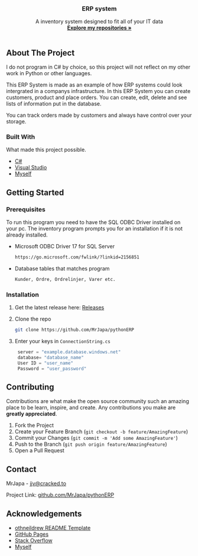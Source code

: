 
<br />
<p align="center">

  <h3 align="center">ERP system</h3>

  <p align="center">
    A inventory system designed to fit all of your IT data
    <br />
    <a href="https://github.com/MrJapa?tab=repositories"><strong>Explore my repositories »</strong></a>
    <br />
    <br />
  </p>
</p>

<!-- ABOUT THE PROJECT -->
## About The Project
I do not program in C# by choice, so this project will not reflect on my other work in Python or other languages.

This ERP System is made as an example of how ERP systems could look intergrated in a companys infrastructure.
In this ERP System you can create customers, product and place orders.
You can create, edit, delete and see lists of information put in the database.

You can track orders made by customers and always have control over your storage.


### Built With

What made this project possible.
* [C#](https://docs.microsoft.com/en-us/dotnet/csharp/)
* [Visual Studio](https://visualstudio.microsoft.com/)
* [Myself](https://github.com/MrJapa)



<!-- GETTING STARTED -->
## Getting Started


### Prerequisites

To run this program you need to have the SQL ODBC Driver installed on your pc. The inventory program prompts you for an installation if it is not already installed.
* Microsoft ODBC Driver 17 for SQL Server
  ```sh
  https://go.microsoft.com/fwlink/?linkid=2156851
  ```
* Database tables that matches program
  ```sh
  Kunder, Ordre, Ordrelinjer, Varer etc.
  ```

### Installation

1. Get the latest release here: [Releases](https://github.com/MrJapa/pythonERP/releases)

2. Clone the repo
   ```sh
   git clone https://github.com/MrJapa/pythonERP
   ```
4. Enter your keys in `ConnectionString.cs`
   ```py
    server = "example.database.windows.net"
    database= "database_name"
    User ID = "user_name"
    Password = "user_password"
   ```


<!-- CONTRIBUTING -->
## Contributing

Contributions are what make the open source community such an amazing place to be learn, inspire, and create. Any contributions you make are **greatly appreciated**.

1. Fork the Project
2. Create your Feature Branch (`git checkout -b feature/AmazingFeature`)
3. Commit your Changes (`git commit -m 'Add some AmazingFeature'`)
4. Push to the Branch (`git push origin feature/AmazingFeature`)
5. Open a Pull Request



<!-- CONTACT -->
## Contact

MrJapa - jjv@cracked.to

Project Link: [github.com/MrJapa/pythonERP](https://github.com/MrJapa/pythonERP)



<!-- ACKNOWLEDGEMENTS -->
## Acknowledgements
* [othneildrew README Template](https://github.com/othneildrew/Best-README-Template)
* [GitHub Pages](https://pages.github.com)
* [Stack Overflow](https://stackoverflow.com/)
* [Myself](https://github.com/MrJapa)






<!-- MARKDOWN LINKS & IMAGES -->
<!-- https://www.markdownguide.org/basic-syntax/#reference-style-links -->

[issues-url]: https://github.com/MrJapa/Inventory/issues
[linkedin-shield]: https://img.shields.io/badge/-LinkedIn-black.svg?style=for-the-badge&logo=linkedin&colorB=555
[linkedin-url]: https://www.linkedin.com/in/jacobjapa/
[product-screenshot]: images/example.png